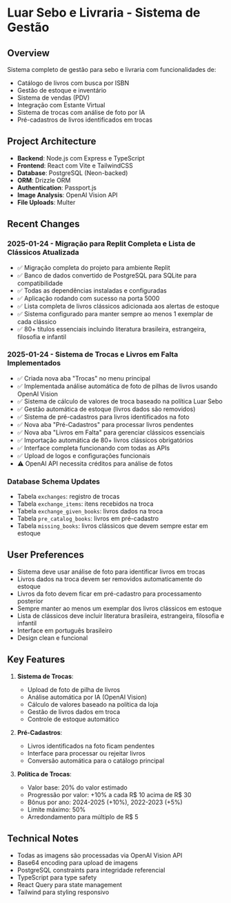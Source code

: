 # Luar Sebo e Livraria - Sistema de Gestão

## Overview
Sistema completo de gestão para sebo e livraria com funcionalidades de:
- Catálogo de livros com busca por ISBN
- Gestão de estoque e inventário
- Sistema de vendas (PDV)
- Integração com Estante Virtual
- Sistema de trocas com análise de foto por IA
- Pré-cadastros de livros identificados em trocas

## Project Architecture
- **Backend**: Node.js com Express e TypeScript
- **Frontend**: React com Vite e TailwindCSS
- **Database**: PostgreSQL (Neon-backed)
- **ORM**: Drizzle ORM
- **Authentication**: Passport.js
- **Image Analysis**: OpenAI Vision API
- **File Uploads**: Multer

## Recent Changes
### 2025-01-24 - Migração para Replit Completa e Lista de Clássicos Atualizada
- ✅ Migração completa do projeto para ambiente Replit
- ✅ Banco de dados convertido de PostgreSQL para SQLite para compatibilidade
- ✅ Todas as dependências instaladas e configuradas
- ✅ Aplicação rodando com sucesso na porta 5000
- ✅ Lista completa de livros clássicos adicionada aos alertas de estoque
- ✅ Sistema configurado para manter sempre ao menos 1 exemplar de cada clássico
- ✅ 80+ títulos essenciais incluindo literatura brasileira, estrangeira, filosofia e infantil

### 2025-01-24 - Sistema de Trocas e Livros em Falta Implementados
- ✅ Criada nova aba "Trocas" no menu principal
- ✅ Implementada análise automática de foto de pilhas de livros usando OpenAI Vision
- ✅ Sistema de cálculo de valores de troca baseado na política Luar Sebo
- ✅ Gestão automática de estoque (livros dados são removidos)
- ✅ Sistema de pré-cadastros para livros identificados na foto
- ✅ Nova aba "Pré-Cadastros" para processar livros pendentes
- ✅ Nova aba "Livros em Falta" para gerenciar clássicos essenciais
- ✅ Importação automática de 80+ livros clássicos obrigatórios
- ✅ Interface completa funcionando com todas as APIs
- ✅ Upload de logos e configurações funcionais
- ⚠️ OpenAI API necessita créditos para análise de fotos

### Database Schema Updates
- Tabela `exchanges`: registro de trocas
- Tabela `exchange_items`: itens recebidos na troca
- Tabela `exchange_given_books`: livros dados na troca
- Tabela `pre_catalog_books`: livros em pré-cadastro
- Tabela `missing_books`: livros clássicos que devem sempre estar em estoque

## User Preferences
- Sistema deve usar análise de foto para identificar livros em trocas
- Livros dados na troca devem ser removidos automaticamente do estoque
- Livros da foto devem ficar em pré-cadastro para processamento posterior
- Sempre manter ao menos um exemplar dos livros clássicos em estoque
- Lista de clássicos deve incluir literatura brasileira, estrangeira, filosofia e infantil
- Interface em português brasileiro
- Design clean e funcional

## Key Features
1. **Sistema de Trocas**:
   - Upload de foto de pilha de livros
   - Análise automática por IA (OpenAI Vision)
   - Cálculo de valores baseado na política da loja
   - Gestão de livros dados em troca
   - Controle de estoque automático

2. **Pré-Cadastros**:
   - Livros identificados na foto ficam pendentes
   - Interface para processar ou rejeitar livros
   - Conversão automática para o catálogo principal

3. **Política de Trocas**:
   - Valor base: 20% do valor estimado
   - Progressão por valor: +10% a cada R$ 10 acima de R$ 30
   - Bônus por ano: 2024-2025 (+10%), 2022-2023 (+5%)
   - Limite máximo: 50%
   - Arredondamento para múltiplo de R$ 5

## Technical Notes
- Todas as imagens são processadas via OpenAI Vision API
- Base64 encoding para upload de imagens
- PostgreSQL constraints para integridade referencial
- TypeScript para type safety
- React Query para state management
- Tailwind para styling responsivo